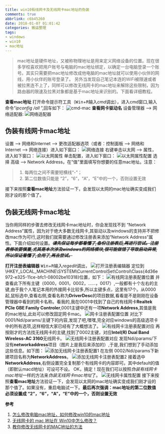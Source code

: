 ```yaml
---
title: win10有线网卡及无线网卡mac地址的伪装
comments: true
abbrlink: c6b45260
date: 2018-01-07 01:01:42
categories: 搬运整理
tags:
- windows
- win10
- mac地址
---
```


> mac地址是硬件地址，又被称物理地址是用来定义网络设备的位置。现在很多学校喜欢把用户账号与电脑的mac地址绑定，以确定一台电脑登录一个账号。其实只需要把mac地址修改成他电脑的mac地址就可以使用小伙伴的网线，用小伙伴的账号登录了。
> 另外当发现自己笔记本连的WiFi被限速或者被拉黑连不上了，同样可以修改无线网卡的mac地址来解除这些限制，因为路由器的限速及拉黑对象都是基于mac地址来识别的。下面看详细教程。

<!--more-->

**查看mac地址**
打开命令提示符工具（<kbd>Win</kbd>+<kbd>R</kbd>输入*cmd*调出），进入cmd窗口,输入命令“*ipconfig /all* ”,回车如下：
![cmd-mac][01]
**查看网卡驱动名**
设备管理器 --> 网络适配器: 
![网络适配器][02]

## 伪装有线网卡mac地址
设置 --> 网络和Internet --> 更改适配器选项（或者：控制面板 --> 网络和 Internet --> 网络连接）进入如下窗口：
![网络连接][03]
右键单击以太网 --> 属性，进入如下窗口：
![以太网属性][04]
单击配置，进入如下窗口：
![以太网属性配置][05]
选择 高级 --> Network Address，在“值”里面填写你想要的任意mac地址。注意：
> 1. 每两位之间不需要短横线“-”；
> 2. 第二位数值只能是 “2”，“6”，“A”，“E”中的一个，否则设置无效

接下来按照**查看mac地址**方法验证一下，会发现以太网的mac地址确实变成我们刚才设的那个值了。

## 伪装无线网卡mac地址
当你用同样的步骤去修改无线网卡mac地址时，你会发现找不到 “Network Address”属性，因为对于绝大多数无线网卡,其驱动以及windows的支持并不把修改mac作为可行,这时我们就需要通过修改注册表来添加“Network Address”属性。下面介绍如何设置。~~***请先保证每步都看懂了,备份注册表后,再进行尝试。注册表修改要慎重,尤其是本次涉及windows的网络模块,很可能做错了导致启动异常,所以保证看懂了,会用了,再去尝试。***~~

**打开注册表编辑器**
<kbd>Win</kbd>+<kbd>R</kbd>输入*regedit*调出，
![打开注册表编辑器][06]
定位到\HKEY_LOCAL_MACHINE\SYSTEM\CurrentControlSet\Control\Class\{4d36e972-e325-11ce-bfc1-08002be10318}位置，如下：
![有线网注册表配置位置][07]
并查看此下所有主键（0000，0001，0002，......，0017）,一般都有十个左右的主键,由于我个人笔记本用的外接网卡比较多,所以主键多点，这里有17个。从0000起,鼠标选中,查看右侧,查看名称为**DriverDesc**的项目数据,看看是不是刚刚在设备管理器中看到的网卡名称。看我的,我在0001中找到了自己的有线网卡**Realtek PCle GBE Family Controler**,0001主键中还有一项**Network Address**,其值是我的mac地址,此处可以修改固定网卡mac。
![网卡注册表配置位置][08]
对比下0001/Ndi/params/主键下的内容,发现了吧,嘿嘿,完全对应windows的高级选项卡中的所有选项,这样相信大家已经有了大概想法了。
![有线网卡注册表配置对应][09]
再按刚才的方法找无线网卡的主键,找到了0002主键，对应**Intel(R) Dual Band Wireless-AC 3160**无线网卡。
![无线网卡注册表配置对应][10]
发现Ndi/params/下没有**networkaddress**项目（图片上是我后来添加的）,于是,我们想到了手动添加这些信息。如下图：
![添加无线网卡注册表配置1][11]
在左侧 0002/Ndi/params下新建项目名称为**NetworkAddress**。
![添加无线网卡注册表配置2][12]
接着选中**NetworkAddress**,右侧设置完全复制那个有线网卡的内容即可。其中default的值（即默认macd地址）可设可不设。
OK，搞定！现在我们可以按照*伪装有线网卡mac地址*一样的方法来*伪装无线网卡mac地址*了。
![无线网卡属性配置][13]
接下来按照**查看mac地址**方法验证一下，会发现以太网的mac地址确实变成我们刚才设的那个值了。如果没有，重启电脑试一下。**最后再次强调：mac地址的第二位数值必须设置成 “2”，“6”，“A”，“E”中的一个，否则设置无效**



**参考**
1. [怎么修改电脑mac地址，如何修改win10的mac地址][14]
2. [无线网卡的 mac 地址在 Win10中怎么修改？][15]
3. [教你修改无线网卡的MAC地址的方法][16]



[01]: http://opifddwc7.bkt.clouddn.com/18-1-7/6728232.jpg
[02]: http://opifddwc7.bkt.clouddn.com/18-1-7/15538728.jpg
[03]: http://opifddwc7.bkt.clouddn.com/18-1-7/44018010.jpg
[04]: http://opifddwc7.bkt.clouddn.com/18-1-7/82473460.jpg
[05]:http://opifddwc7.bkt.clouddn.com/18-1-7/85200316.jpg
[06]: http://opifddwc7.bkt.clouddn.com/18-1-7/81487741.jpg
[07]: http://opifddwc7.bkt.clouddn.com/18-1-7/24331254.jpg
[08]: http://opifddwc7.bkt.clouddn.com/18-1-7/67669703.jpg
[09]: http://opifddwc7.bkt.clouddn.com/18-1-7/33467140.jpg
[10]: http://opifddwc7.bkt.clouddn.com/18-1-7/35680674.jpg
[11]: http://opifddwc7.bkt.clouddn.com/18-1-7/56032009.jpg
[12]: http://opifddwc7.bkt.clouddn.com/18-1-7/90792947.jpg
[13]: http://opifddwc7.bkt.clouddn.com/18-1-7/84508004.jpg
[14]: https://jingyan.baidu.com/article/fcb5aff7abdc2dedaa4a71f4.html
[15]: https://www.zhihu.com/question/36405648
[16]: http://www.jb51.net/softjc/155004.html







